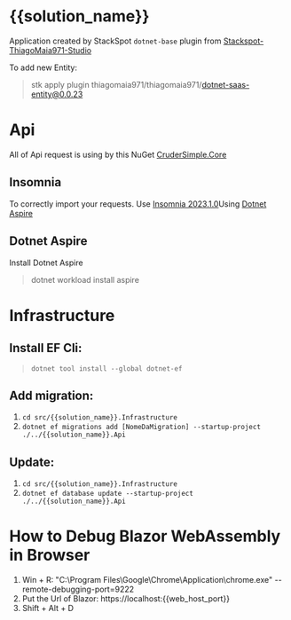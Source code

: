 # {{solution_name}}

Application created by StackSpot ```dotnet-base``` plugin from [Stackspot-ThiagoMaia971-Studio](https://github.com/thiagomaia971/Stackspot-ThiagoMaia971-Studio)

To add new Entity:
> stk apply plugin thiagomaia971/thiagomaia971/dotnet-saas-entity@0.0.23

# Api
All of Api request is using by this NuGet [CruderSimple.Core](https://github.com/thiagomaia971/CruderSimple)

## Insomnia
To correctly import your requests. Use [Insomnia 2023.1.0](https://github.com/Kong/insomnia/releases/tag/core%402023.1.0)Using [Dotnet Aspire](https://learn.microsoft.com/en-us/dotnet/aspire/setup-tooling?tabs=dotnet-cli)

## Dotnet Aspire
Install Dotnet Aspire
> dotnet workload install aspire

# Infrastructure

## Install EF Cli:
> ```dotnet tool install --global dotnet-ef```

## Add migration:
1. ```cd src/{{solution_name}}.Infrastructure```
2. ```dotnet ef migrations add [NomeDaMigration] --startup-project ./../{{solution_name}}.Api```

## Update:
1. ```cd src/{{solution_name}}.Infrastructure```
2. ```dotnet ef database update --startup-project ./../{{solution_name}}.Api```


# How to Debug Blazor WebAssembly in Browser
1. Win + R: "C:\Program Files\Google\Chrome\Application\chrome.exe" --remote-debugging-port=9222
2. Put the Url of Blazor: https://localhost:{{web_host_port}}
3. Shift + Alt + D